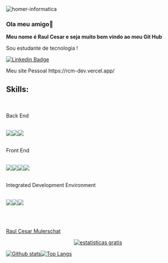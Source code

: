 







![homer-informatica](https://user-images.githubusercontent.com/37316110/143765879-aae26307-cf69-4714-a1f7-1948a04e0038.gif)






### Ola meu amigo👋



**Meu nome é Raul Cesar e seja muito bem vindo ao meu Git Hub** 

Sou estudante de tecnologia !

<p>
 
  [![Linkedin Badge](https://img.shields.io/badge/-LinkedIn-blue?style=flat-square&logo=Linkedin&logoColor=white&link=https://www.linkedin.com/in/raulcesarmulerschat/)](https://www.linkedin.com/in/raulcesarmulerschat/)
  
  </p>
  
  <p>
 Meu site Pessoal
 https://rcm-dev.vercel.app/
 </p>


<H2>Skills:</H2> </BR>
</br>
Back End
</br>
</br>
<P>
<img src="https://img.icons8.com/color/100/000000/c-sharp-logo.png"/><img src="https://img.icons8.com/color/96/000000/java-coffee-cup-logo--v1.png"/><img src="https://img.icons8.com/color/96/000000/microsoft-sql-server.png"/>
 </p>
 </br>
 Front End
 </br>
 </br>
 <P>
 <img src="https://img.icons8.com/color/96/000000/bootstrap.png"/><img src="https://img.icons8.com/color/96/000000/html-5--v1.png"/><img src="https://img.icons8.com/color/96/000000/css3.png"/><img src="https://img.icons8.com/color/96/000000/javascript--v1.png"/>
  </p>
 </br>
 Integrated Development Environment
 </br>
 </br>
  <P>
 <img src="https://img.icons8.com/fluency/96/000000/visual-studio-2019.png"/><img src="https://img.icons8.com/fluency/96/000000/visual-studio-code-2019.png"/><img src="https://img.icons8.com/officel/96/000000/java-eclipse.png"/></P>
  </p>
</br>
</br>




 
<p>
 
  <div class="badge-base LI-profile-badge" data-locale="pt_BR" data-size="large" data-theme="dark" data-type="HORIZONTAL" data-vanity="raulcesarmulerschat" data-version="v1"><a class="badge-base__link LI-simple-link" href="https://br.linkedin.com/in/raulcesarmulerschat?trk=profile-badge">Raul Cesar Mulerschat</a></div>
 
 </p>

 
 
 </p>



<div align=center>
 <a href='https://contador.s12.com.br'>
  <img src='https://contador.s12.com.br/img-74DwZ7123a02b1Aw-43.gif' border='0' alt='estatisticas gratis'></a>
 
</div>


[![Github stats](https://github-readme-stats.vercel.app/api?username=RaulCesarM&show_icons=true&theme=radical)](https://github.com/anuraghazra/github-readme-stats)[![Top Langs](https://github-readme-stats.vercel.app/api/top-langs/?username=RaulCesarM&langs_count=3)](https://github.com/anuraghazra/github-readme-stats)
</br>

